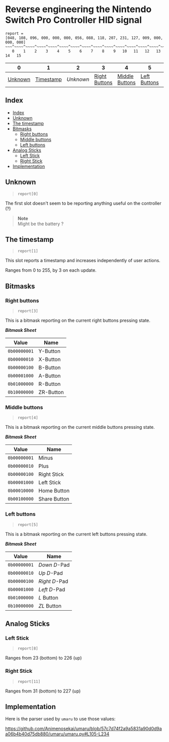 # Reverse engineering the Nintendo Switch Pro Controller HID signal

```
report = 
[048, 108, 096, 000, 000, 000, 056, 088, 118, 207, 231, 127, 009, 000, 000, 000]
~~~^~~~~^~~~~^~~~~^~~~~^~~~~^~~~~^~~~~^~~~~^~~~~^~~~~^~~~~^~~~~^~~~~^~~~~^~~~~^~
   0    1    2    3    4    5    6    7    8    9   10   11   12   13   14   15
```

|  0  |  1  |  2  |  3  |  4  |  5  |  6  |  7  |  8  |  9 | 10 | 11 | 12 | 13 | 14 | 15 |
| --- | --- | --- | --- | --- | --- | --- | --- | --- | -- | -- | -- | -- | -- | -- | -- |
| [Unknown](#unknown) | [Timestamp](#the-timestamp) | *Unknown* | [Right Buttons](#right-buttons) | [Middle Buttons](#middle-buttons) | [Left Buttons](#left-buttons) | *Unknown* | *Unknown* | [Left Stick](#left-stick) | *Unknown* | *Unknown* | [Right Stick](#right-stick) | *Unknown* | *Unknown* | *Unknown* | *Unknown* |

## Index

- [Index](#index)
- [Unknown](#unknown)
- [The timestamp](#the-timestamp)
- [Bitmasks](#bitmasks)
  - [Right buttons](#right-buttons)
  - [Middle buttons](#middle-buttons)
  - [Left buttons](#left-buttons)
- [Analog Sticks](#analog-sticks)
  - [Left Stick](#left-stick)
  - [Right Stick](#right-stick)
- [Implementation](#implementation)

## Unknown

> `report[0]`

The first slot doesn't seem to be reporting anything useful on the controller (?)

> **Note**  
> Might be the battery ?

## The timestamp

> `report[1]`

This slot reports a timestamp and increases independently of user actions.

Ranges from 0 to 255, by 3 on each update.

## Bitmasks

### Right buttons

> `report[3]`

This is a bitmask reporting on the current right buttons pressing state.

***Bitmask Sheet***

| Value          | Name       |
| -------------- | ---------- |
| `0b00000001`   | Y-Button   |
| `0b00000010`   | X-Button   |
| `0b00000100`   | B-Button   |
| `0b00001000`   | A-Button   |
| `0b01000000`   | R-Button   |
| `0b10000000`   | ZR-Button  |

### Middle buttons

> `report[4]`

This is a bitmask reporting on the current middle buttons pressing state.

***Bitmask Sheet***

| Value          | Name          |
| -------------- | ------------- |
| `0b00000001`   | Minus         |
| `0b00000010`   | Plus          |
| `0b00000100`   | Right Stick   |
| `0b00001000`   | Left Stick    |
| `0b00010000`   | Home Button   |
| `0b00100000`   | Share Button  |

### Left buttons

> `report[5]`

This is a bitmask reporting on the current left buttons pressing state.

***Bitmask Sheet***

| Value          | Name         |
| -------------- | ------------ |
| `0b00000001`   | *Down D*-Pad   |
| `0b00000010`   | *Up D*-Pad     |
| `0b00000100`   | *Right D*-Pad  |
| `0b00001000`   | *Left D*-Pad   |
| `0b01000000`   | *L* Button     |
| `0b10000000`   | *ZL* Button    |

## Analog Sticks

### Left Stick

> `report[8]`

Ranges from 23 (bottom) to 226 (up)


### Right Stick

> `report[11]`

Ranges from 31 (bottom) to 227 (up)

## Implementation

Here is the parser used by `umaru` to use those values:

<https://github.com/Animenosekai/umaru/blob/57c7d74f2a9a5831a90d0d9aa06b4b40d75db880/umaru/umaru.py#L105-L234>